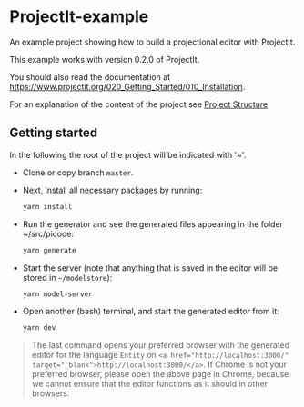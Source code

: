 # ProjectIt-example
An example project showing how to build a projectional editor with ProjectIt.

This example works with version 0.2.0 of ProjectIt.

You should also read the documentation at https://www.projectit.org/020_Getting_Started/010_Installation.

For an explanation of the content of the project see
<a href="https://www.projectit.org//020_Getting_Started/020_Project_Structure" target="_blank">
Project Structure</a>.

## Getting started

In the following the root of the project will be indicated with '~'.

*   Clone or copy branch `master`.

*   Next, install all necessary packages by running:

    ```bash
    yarn install
    ```

*   Run the generator and see the generated files appearing in the folder ~/src/picode:
    ```bash
    yarn generate
    ```


*   Start the server (note that anything that is saved in the editor will be stored in `~/modelstore`):

    ```bash
    yarn model-server
    ```

*	Open another (bash) terminal, and start the generated editor from it:

     ```bash
     yarn dev
     ```

> The last command opens your preferred browser with the generated editor for the language
>    `Entity` on `<a href="http://localhost:3000/" target="_blank">http://localhost:3000/</a>`.
>    If Chrome is not your preferred browser, please open the above page in Chrome, because we
>    cannot ensure that the editor functions as it should in other browsers.
